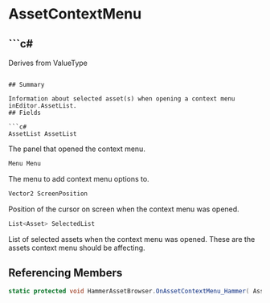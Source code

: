 # AssetContextMenu

## ```c#
Derives from ValueType
```

## Summary

Information about selected asset(s) when opening a context menu inEditor.AssetList.
## Fields

```c#
AssetList AssetList
```
The panel that opened the context menu.
```c#
Menu Menu
```
The menu to add context menu options to.
```c#
Vector2 ScreenPosition
```
Position of the cursor on screen when the context menu was opened.
```c#
List<Asset> SelectedList
```
List of selected assets when the context menu was opened.
These are the assets context menu should be affecting.
## Referencing Members

```c#
static protected void HammerAssetBrowser.OnAssetContextMenu_Hammer( AssetContextMenu ) 
```
